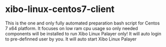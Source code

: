 # xibo-linux-centos7-client

This is the one and only fully automated preparation bash script for Centos 7 x64 platform.
It focuses on low ram cpu usage so only needed components will be installed to run Xibo Linux Palayer only!
It will auto login to pre-definned user by you.
It will auto start Xibo Linux Palayer   
